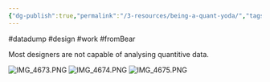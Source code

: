 ```yaml
---
{"dg-publish":true,"permalink":"/3-resources/being-a-quant-yoda/","tags":["gardenEntry"]}
---
```


#datadump #design #work #fromBear


Most designers are not capable of analysing quantitive data.

![IMG_4673.PNG](blob:capacitor://localhost/d3954f79-bebe-4686-af07-ab757732f200)
 ![IMG_4674.PNG](blob:capacitor://localhost/f14e4ec0-7e76-4a41-a05a-a42e98a1609a)
 ![IMG_4675.PNG](blob:capacitor://localhost/a6902d2a-73af-4d3b-b5aa-1ed6da9ab8a6)